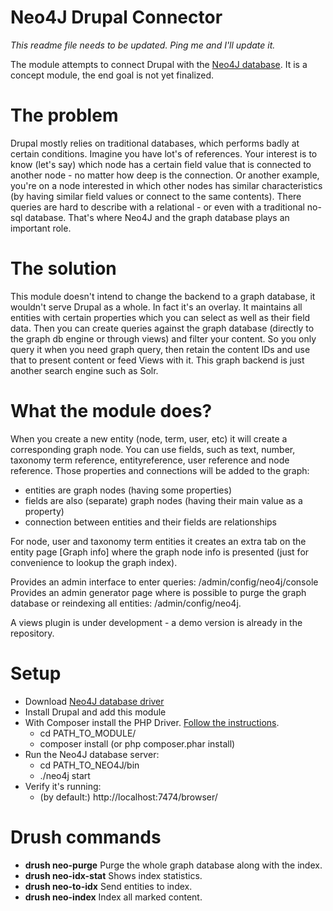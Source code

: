 # Neo4J Drupal Connector

_This readme file needs to be updated. Ping me and I'll update it._

The module attempts to connect Drupal with the [Neo4J database](http://www.neo4j.org/). It is a concept module, the end goal is not yet finalized.

# The problem

Drupal mostly relies on traditional databases, which performs badly at certain conditions. Imagine you have lot's of references. Your interest is to know (let's say) which node has a certain field value that is connected to another node - no matter how deep is the connection. Or another example, you're on a node interested in which other nodes has similar characteristics (by having similar field values or connect to the same contents). There queries are hard to describe with a relational - or even with a traditional no-sql database. That's where Neo4J and the graph database plays an important role.


# The solution

This module doesn't intend to change the backend to a graph database, it wouldn't serve Drupal as a whole. In fact it's an overlay. It maintains all entities with certain properties which you can select as well as their field data. Then you can create queries against the graph database (directly to the graph db engine or through views) and filter your content. So you only query it when you need graph query, then retain the content IDs and use that to present content or feed Views with it. This graph backend is just another search engine such as Solr.


# What the module does?

When you create a new entity (node, term, user, etc) it will create a corresponding graph node. You can use fields, such as text, number, taxonomy term reference, entityreference, user reference and node reference. Those properties and connections will be added to the graph:

* entities are graph nodes (having some properties)
* fields are also (separate) graph nodes (having their main value as a property)
* connection between entities and their fields are relationships

For node, user and taxonomy term entities it creates an extra tab on the entity page [Graph info] where the graph node info is presented (just for convenience to lookup the graph index).

Provides an admin interface to enter queries: /admin/config/neo4j/console
Provides an admin generator page where is possible to purge the graph database or reindexing all entities: /admin/config/neo4j.

A views plugin is under development - a demo version is already in the repository.


# Setup

* Download [Neo4J database driver](http://www.neo4j.org/download)
* Install Drupal and add this module
* With Composer install the PHP Driver. [Follow the instructions](https://github.com/jadell/neo4jphp).
  * cd PATH_TO_MODULE/
  * composer install (or php composer.phar install)
* Run the Neo4J database server:
  * cd PATH_TO_NEO4J/bin
  * ./neo4j start
* Verify it's running:
  * (by default:) http://localhost:7474/browser/


# Drush commands

* **drush neo-purge** Purge the whole graph database along with the index.
* **drush neo-idx-stat** Shows index statistics.
* **drush neo-to-idx** Send entities to index.
* **drush neo-index** Index all marked content.
